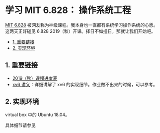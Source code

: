 # 学习 MIT 6.828： 操作系统工程

[MIT 6.828](https://pdos.csail.mit.edu/6.828/2019/schedule.html) 被网友称为神级课程。我本身也一直都有系统学习操作系统的心愿。这两天正好碰见 6.828 2019（秋）开课。择日不如撞日，那就让我们开始吧。

<!-- TOC depthFrom:2 -->

- [1. 重要链接](#1-重要链接)
- [2. 实现环境](#2-实现环境)

<!-- /TOC -->

## 1. 重要链接

- [2019（秋）课程进度表](https://pdos.csail.mit.edu/6.828/2019/schedule.html)
- [xv6 讲义](https://pdos.csail.mit.edu/6.828/2019/xv6/book-riscv-rev0.pdf)：详细讲解了 xv6 的实现细节。作业做不出来的时候，可以参考。

## 2. 实现环境

virtual box 中的 Ubuntu 18.04。

具体细节请参见 []()
